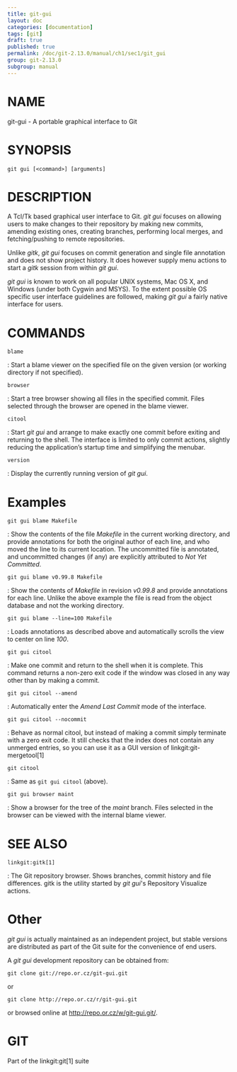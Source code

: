 ```yaml
---
title: git-gui
layout: doc
categories: [documentation]
tags: [git]
draft: true
published: true
permalink: /doc/git-2.13.0/manual/ch1/sec1/git_gui
group: git-2.13.0
subgroup: manual
---
```


NAME
====

git-gui - A portable graphical interface to Git

SYNOPSIS
========

    git gui [<command>] [arguments]

DESCRIPTION
===========

A Tcl/Tk based graphical user interface to Git. *git gui* focuses on allowing users to make changes to their repository by making new commits, amending existing ones, creating branches, performing local merges, and fetching/pushing to remote repositories.

Unlike *gitk*, *git gui* focuses on commit generation and single file annotation and does not show project history. It does however supply menu actions to start a *gitk* session from within *git gui*.

*git gui* is known to work on all popular UNIX systems, Mac OS X, and Windows (under both Cygwin and MSYS). To the extent possible OS specific user interface guidelines are followed, making *git gui* a fairly native interface for users.

COMMANDS
========

`blame`

:   Start a blame viewer on the specified file on the given version (or working directory if not specified).

`browser`

:   Start a tree browser showing all files in the specified commit. Files selected through the browser are opened in the blame viewer.

`citool`

:   Start *git gui* and arrange to make exactly one commit before exiting and returning to the shell. The interface is limited to only commit actions, slightly reducing the application’s startup time and simplifying the menubar.

`version`

:   Display the currently running version of *git gui*.

Examples
========

`git gui blame Makefile`

:   Show the contents of the file *Makefile* in the current working directory, and provide annotations for both the original author of each line, and who moved the line to its current location. The uncommitted file is annotated, and uncommitted changes (if any) are explicitly attributed to *Not Yet Committed*.

`git gui blame v0.99.8 Makefile`

:   Show the contents of *Makefile* in revision *v0.99.8* and provide annotations for each line. Unlike the above example the file is read from the object database and not the working directory.

`git gui blame --line=100 Makefile`

:   Loads annotations as described above and automatically scrolls the view to center on line *100*.

`git gui citool`

:   Make one commit and return to the shell when it is complete. This command returns a non-zero exit code if the window was closed in any way other than by making a commit.

`git gui citool --amend`

:   Automatically enter the *Amend Last Commit* mode of the interface.

`git gui citool --nocommit`

:   Behave as normal citool, but instead of making a commit simply terminate with a zero exit code. It still checks that the index does not contain any unmerged entries, so you can use it as a GUI version of linkgit:git-mergetool\[1\]

`git citool`

:   Same as `git gui citool` (above).

`git gui browser maint`

:   Show a browser for the tree of the *maint* branch. Files selected in the browser can be viewed with the internal blame viewer.

SEE ALSO
========

`linkgit:gitk[1]`

:   The Git repository browser. Shows branches, commit history and file differences. gitk is the utility started by *git gui*'s Repository Visualize actions.

Other
=====

*git gui* is actually maintained as an independent project, but stable versions are distributed as part of the Git suite for the convenience of end users.

A *git gui* development repository can be obtained from:

    git clone git://repo.or.cz/git-gui.git

or

    git clone http://repo.or.cz/r/git-gui.git

or browsed online at <http://repo.or.cz/w/git-gui.git/>.

GIT
===

Part of the linkgit:git\[1\] suite
